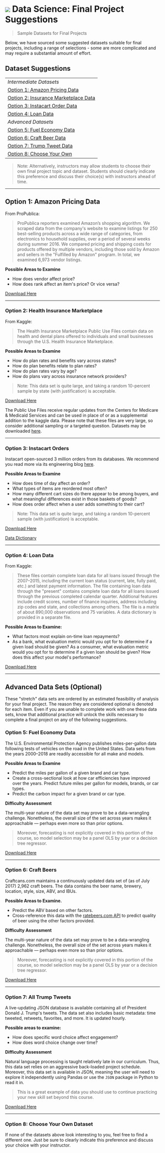 # ![](https://ga-dash.s3.amazonaws.com/production/assets/logo-9f88ae6c9c3871690e33280fcf557f33.png) Data Science: Final Project Suggestions

> Sample Datasets for Final Projects

Below, we have sourced some suggested datasets suitable for final projects, including a range of selections - some are more complicated and may require a substantial amount of effort. 

## Dataset Suggestions
| | 
| --- | 
|*Intermediate Datasets* |
| [Option 1: Amazon Pricing Data](#option1) |
| [Option 2: Insurance Marketplace Data](#option2) | 
| [Option 3: Instacart Order Data](#option3) | 
| [Option 4: Loan Data](#option4) | 
| *Advanced Datasets* |
| [Option 5: Fuel Economy Data](#option5) | 
| [Option 6: Craft Beer Data](#option6) | 
| [Option 7: Trump Tweet Data](#option7) | 
| [Option 8: Choose Your Own](#option8) |

> Note: Alternatively, instructors may allow students to choose their own final project topic and dataset. Students should clearly indicate this preference and discuss their choice(s) with instructors ahead of time.

---

<a name="option1"></a>
## Option 1: Amazon Pricing Data

From ProPublica:

> ProPublica reporters examined Amazon’s shopping algorithm. We scraped data from the company's website to examine listings for 250 best-selling products across a wide range of categories, from electronics to household supplies, over a period of several weeks during summer 2016. We compared pricing and shipping costs for products offered by multiple vendors, including those sold by Amazon and sellers in the "Fulfilled by Amazon" program. In total, we examined 6,973 vendor listings.

**Possible Areas to Examine**

- How does vendor affect price?
- How does rank affect an item's price? Or vice versa?

[Download Here](https://www.propublica.org/datastore/dataset/amazon-pricing-algorithm-data-set)

---

<a name="option2"></a>
### Option 2: Health Insurance Marketplace

From Kaggle:

> The Health Insurance Marketplace Public Use Files contain data on health and dental plans offered to individuals and small businesses through the U.S. Health Insurance Marketplace.

**Possible Areas to Examine**

- How do plan rates and benefits vary across states?
- How do plan benefits relate to plan rates?
- How do plan rates vary by age?
- How do plans vary across insurance network providers?

> Note: This data set is quite large, and taking a random 10-percent sample by state (with justification) is acceptable.

[Download Here](https://www.kaggle.com/hhs/health-insurance-marketplace)

The Public Use Files receive regular updates from the Centers for Medicare & Medicaid Services and can be used in place of or as a supplemental addition to the kaggle data. Please note that these files are very large, so consider additional sampling or a targeted question. Datasets may be downloaded [here](https://www.cms.gov/cciio/resources/data-resources/marketplace-puf.html).

---

<a name="option3"></a>
### Option 3: Instacart Orders

Instacart open-sourced 3 million orders from its databases. We recommend you read more via its engineering blog [here](https://tech.instacart.com/3-million-instacart-orders-open-sourced-d40d29ead6f2).

**Possible Areas to Examine**

- How does time of day affect an order?
- What types of items are reordered most often?
- How many different cart sizes do there appear to be among buyers, and what meaningful differences exist in those baskets of goods?
- How does order affect when a user adds something to their cart?

> Note: This data set is quite large, and taking a random 10-percent sample (with justification) is acceptable.

[Download Here](https://www.instacart.com/datasets/grocery-shopping-2017)

[Data Dictionary](https://gist.github.com/jeremystan/c3b39d947d9b88b3ccff3147dbcf6c6b)

---

<a name="option4"></a>
### Option 4: Loan Data

From Kaggle:

> These files contain complete loan data for all loans issued through the 2007–2015, including the current loan status (current, late, fully paid, etc.) and latest payment information. The file containing loan data through the "present" contains complete loan data for all loans issued through the previous completed calendar quarter. Additional features include credit scores, number of finance inquiries, address including zip codes and state, and collections among others. The file is a matrix of about 890,000 observations and 75 variables. A data dictionary is provided in a separate file.

**Possible Areas to Examine:**

- What factors most explain on-time loan repayments?
- As a bank, what evaluation metric would you opt for to determine if a given load should be given? As a consumer, what evaluation metric would you opt for to determine if a given loan should be given? How does this affect your model's performance?

[Download Here](https://www.kaggle.com/wendykan/lending-club-loan-data)

---

## Advanced Data Sets (Optional)

These "stretch" data sets are ordered by an estimated feasibility of analysis for your final project. The reason they are considered optional is denoted for each item. Even if you are unable to complete work with one these data sets, know that additional practice will unlock the skills necessary to complete a final project on any of the following suggestions.

<a name="option5"></a>
### Option 5: Fuel Economy Data

The U.S. Environmental Protection Agency publishes miles-per-gallon data following tests of vehicles on the road in the United States. Data sets from the years 2000–2018 are readily accessible for all make and models.

**Possible Areas to Examine**

- Predict the miles per gallon of a given brand and car type.
- Create a cross-sectional look at how car efficiencies have improved over the years. Predict future miles per gallon for models, brands, or car types.
- Predict the carbon impact for a given brand or car type.

**Difficulty Assessment**

The multi-year nature of the data set may prove to be a data-wrangling challenge. Nonetheless, the overall size of the set across years makes it approachable — perhaps even more so than prior options.

> Moreover, forecasting is not explicitly covered in this portion of the course, so model selection may be a panel OLS by year or a decision tree regressor.

[Download Here](https://www.kaggle.com/epa/fuel-economy)

---

<a name="option6"></a>
### Option 6: Craft Beers

Craftcans.com maintains a continuously updated data set of (as of July 2017) 2,962 craft beers. The data contains the beer name, brewery, location, style, size, ABV, and IBUs.

**Possible Areas to Examine.**

- Predict the ABV based on other factors.
- Cross-reference this data with the [ratebeers.com API](https://www.ratebeer.com/api.asp) to predict quality of beer using the other factors provided.

**Difficulty Assessment**

The multi-year nature of the data set may prove to be a data-wrangling challenge. Nonetheless, the overall size of the set across years makes it approachable — perhaps even more so than prior options.

> Moreover, forecasting is not explicitly covered in this portion of the course, so model selection may be a panel OLS by year or a decision tree regressor.

[Download Here](https://www.kaggle.com/nickhould/craft-cans)

---

<a name="option7"></a>
### Option 7: All Trump Tweets

A live-updating JSON database is available containing all of President Donald J. Trump's tweets. The data set also includes basic metadata: time tweeted, retweets, favorites, and more. It is updated hourly.

**Possible areas to examine:**

- How does specific word choice affect engagement?
- How does word choice change over time?

**Difficulty Assessment**

Natural language processing is taught relatively late in our curriculum. Thus, this data set relies on an aggressive back-loaded project schedule. Moreover, this data set is available in JSON, meaning the user will need to explore it independently  using Pandas or use the `JSON` package in Python to read it in. 

> This is a great example of data you should use to continue practicing your new skill set beyond this course.

[Download Here](http://www.trumptwitterarchive.com/archive)

---

<a name="option8"></a>
### Option 8: Choose Your Own Dataset

If none of the datasets above look interesting to you, feel free to find a different one. Just be sure to clearly indicate this preference and discuss your choice with your instructor.